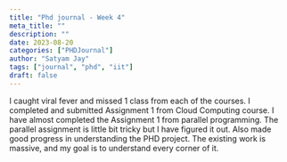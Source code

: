 ```yaml
---
title: "Phd journal - Week 4"
meta_title: ""
description: ""
date: 2023-08-20
categories: ["PHDJournal"]
author: "Satyam Jay"
tags: ["journal", "phd", "iit"]
draft: false
---
```


I caught viral fever and missed 1 class from each of the courses. I completed and submitted Assignment 1 from Cloud Computing course. I have almost completed the Assignment 1 from parallel programming. The parallel assignment is little bit tricky but I have figured it out. Also made good progress in understanding the PHD project. The existing work is massive, and my goal is to understand every corner of it. 





